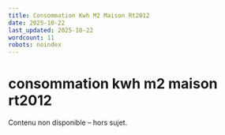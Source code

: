 ```yaml
---
title: Consommation Kwh M2 Maison Rt2012
date: 2025-10-22
last_updated: 2025-10-22
wordcount: 11
robots: noindex
---
```


# consommation kwh m2 maison rt2012

Contenu non disponible – hors sujet.